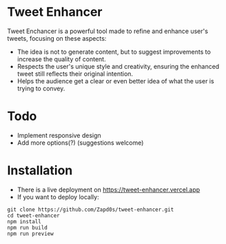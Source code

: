# Tweet Enhancer
Tweet Enchancer is a powerful tool made to refine and enhance user's tweets, focusing on these aspects:
- The idea is not to generate content, but to suggest improvements to increase the quality of content.
- Respects the user's unique style and creativity, ensuring the enhanced tweet still reflects their original intention.
- Helps the audience get a clear or even better idea of what the user is trying to convey.

# Todo
- Implement responsive design
- Add more options(?) (suggestions welcome)


# Installation
- There is a live deployment on https://tweet-enhancer.vercel.app
- If you want to deploy locally:
```properties
git clone https://github.com/Zapd0s/tweet-enhancer.git
cd tweet-enhancer
npm install
npm run build
npm run preview
```
